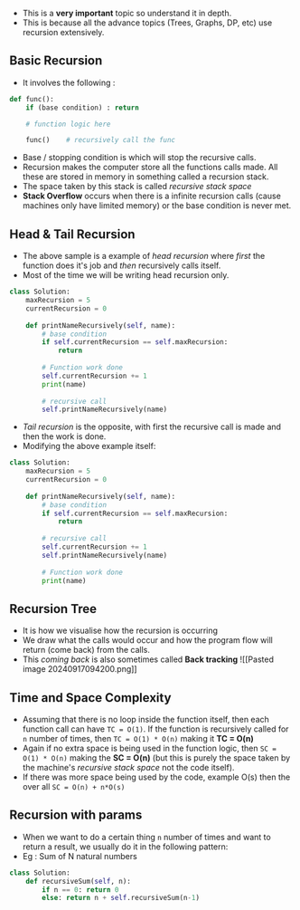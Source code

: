 - This is a **very important** topic so understand it in depth. 
- This is because all the advance topics (Trees, Graphs, DP, etc) use recursion extensively.

## Basic Recursion

- It involves the following : 
```python
def func():
	if (base condition) : return 

	# function logic here

	func()    # recursively call the func
```

- Base / stopping condition is which will stop the recursive calls. 
- Recursion makes the computer store all the functions calls made. All these are stored in memory in something called a recursion stack. 
- The space taken by this stack is called *recursive stack space*
- **Stack Overflow** occurs when there is a infinite recursion calls (cause machines only have limited memory) or the base condition is never met.

## Head & Tail Recursion

- The above sample is a example of *head recursion* where *first* the function does it's job and *then* recursively calls itself.
- Most of the time we will be writing head recursion only.
```python
class Solution:
    maxRecursion = 5
    currentRecursion = 0
    
    def printNameRecursively(self, name):
	    # base condition
        if self.currentRecursion == self.maxRecursion:
            return
            
        # Function work done
        self.currentRecursion += 1
        print(name)
        
        # recursive call
        self.printNameRecursively(name)
```

- *Tail recursion* is the opposite, with first the recursive call is made and then the work is done.
- Modifying the above example itself:
```python
class Solution:
    maxRecursion = 5
    currentRecursion = 0
    
    def printNameRecursively(self, name):
	    # base condition
        if self.currentRecursion == self.maxRecursion:
            return
            
		# recursive call
        self.currentRecursion += 1
        self.printNameRecursively(name)
        
	    # Function work done
	    print(name)
```


## Recursion Tree

- It is how we visualise how the recursion is occurring
- We draw what the calls would occur and how the program flow will return (come back) from the calls.
- This *coming back* is also sometimes called **Back tracking**
![[Pasted image 20240917094200.png]]


## Time and Space Complexity 

- Assuming that there is no loop inside the function itself, then each function call can have `TC = O(1)`. If the function is recursively called for `n` number of times, then `TC = O(1) * O(n)` making it **TC = O(n)**
- Again if no extra space is being used in the function logic, then `SC = O(1) * O(n)` making the **SC = O(n)** (but this is purely the space taken by the machine's *recursive stack space* not the code itself).
- If there was more space being used by the code, example O(s) then the over all `SC = O(n) + n*O(s)`

## Recursion with params

- When we want to do a certain thing `n` number of times and want to return a result, we usually do it in the following pattern:
- Eg : Sum of N natural numbers
```python
class Solution:
    def recursiveSum(self, n):
        if n == 0: return 0
        else: return n + self.recursiveSum(n-1)
```
